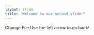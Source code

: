 ```yaml
---
layout: slide
title: "Welcome to our second slide!"
---
```

Change File
Use the left arrow to go back! 
